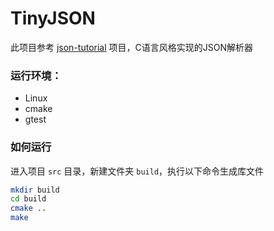 # TinyJSON

此项目参考 [json-tutorial](https://github.com/miloyip/json-tutorial) 项目，C语言风格实现的JSON解析器

### 运行环境：
- Linux
- cmake 
- gtest

### 如何运行

进入项目 `src` 目录，新建文件夹 `build`，执行以下命令生成库文件

```sh
mkdir build
cd build
cmake ..
make
```
